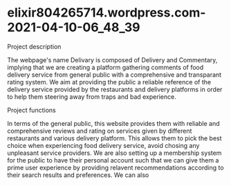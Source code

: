 # elixir804265714.wordpress.com-2021-04-10-06_48_39
Project description

The webpage's name Delivary is composed of Delivery and Commentary, implying that we are creating a platform gathering comments of food delivery service from general public with a comprehensive and transparant rating system. We aim at providing the public a reliable reference of the delivery service provided by the restaurants and delivery platforms in order to help them steering away from traps and bad experience.

Project functions

In terms of the general public, this website provides them with reliable and comprehensive reviews and rating on services given by different restaurants and various delivery platform. This allows them to pick the best choice when experiencing food delivery service, avoid chosing any unpleasant service providers. We are also setting up a membership system for the public to have their personal account such that we can give them a prime user experience by providing relavent recommendations according to their search results and preferences. We can also 
